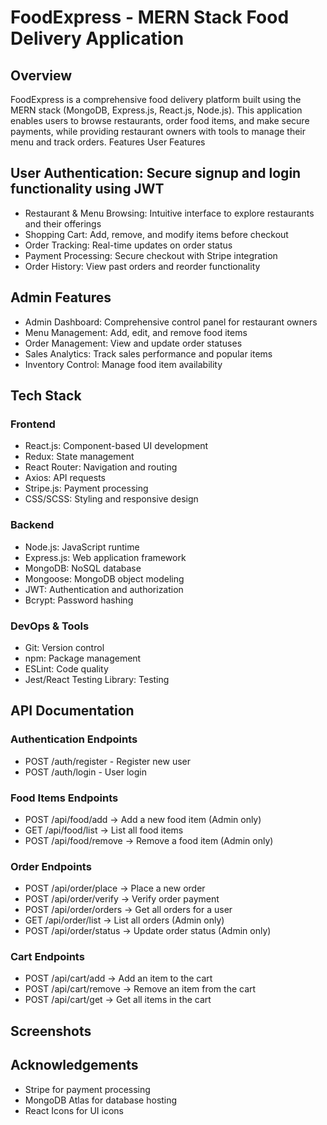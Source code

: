 # FoodExpress - MERN Stack Food Delivery Application

## Overview
FoodExpress is a comprehensive food delivery platform built using the MERN stack (MongoDB, Express.js, React.js, Node.js). This application enables users to browse restaurants, order food items, and make secure payments, while providing restaurant owners with tools to manage their menu and track orders.
Features
User Features

## User Authentication: Secure signup and login functionality using JWT
- Restaurant & Menu Browsing: Intuitive interface to explore restaurants and their offerings
- Shopping Cart: Add, remove, and modify items before checkout
- Order Tracking: Real-time updates on order status
- Payment Processing: Secure checkout with Stripe integration
- Order History: View past orders and reorder functionality

## Admin Features

- Admin Dashboard: Comprehensive control panel for restaurant owners
- Menu Management: Add, edit, and remove food items
- Order Management: View and update order statuses
- Sales Analytics: Track sales performance and popular items
- Inventory Control: Manage food item availability

## Tech Stack
### Frontend

- React.js: Component-based UI development
- Redux: State management
- React Router: Navigation and routing
- Axios: API requests
- Stripe.js: Payment processing
- CSS/SCSS: Styling and responsive design

### Backend

- Node.js: JavaScript runtime
- Express.js: Web application framework
- MongoDB: NoSQL database
- Mongoose: MongoDB object modeling
- JWT: Authentication and authorization
- Bcrypt: Password hashing

### DevOps & Tools

- Git: Version control
- npm: Package management
- ESLint: Code quality
- Jest/React Testing Library: Testing

## API Documentation

### Authentication Endpoints

- POST /auth/register - Register new user
- POST /auth/login - User login

### Food Items Endpoints

- POST /api/food/add → Add a new food item (Admin only)
- GET /api/food/list → List all food items
- POST /api/food/remove → Remove a food item (Admin only)


### Order Endpoints

- POST /api/order/place → Place a new order
- POST /api/order/verify → Verify order payment
- POST /api/order/orders → Get all orders for a user
- GET /api/order/list → List all orders (Admin only)
- POST /api/order/status → Update order status (Admin only)

### Cart Endpoints

- POST /api/cart/add → Add an item to the cart
- POST /api/cart/remove → Remove an item from the cart
- POST /api/cart/get → Get all items in the cart

## Screenshots

## Acknowledgements

- Stripe for payment processing
- MongoDB Atlas for database hosting
- React Icons for UI icons
